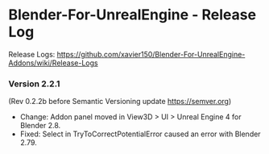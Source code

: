 # Blender-For-UnrealEngine - Release Log
Release Logs: https://github.com/xavier150/Blender-For-UnrealEngine-Addons/wiki/Release-Logs

### Version 2.2.1
(Rev 0.2.2b before Semantic Versioning update https://semver.org)

- Change: Addon panel moved in View3D > UI > Unreal Engine 4 for Blender 2.8.
- Fixed: Select in TryToCorrectPotentialError caused an error with Blender 2.79.